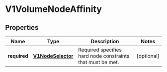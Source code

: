 
# V1VolumeNodeAffinity

## Properties
Name | Type | Description | Notes
------------ | ------------- | ------------- | -------------
**required** | [**V1NodeSelector**](V1NodeSelector.md) | Required specifies hard node constraints that must be met. |  [optional]



